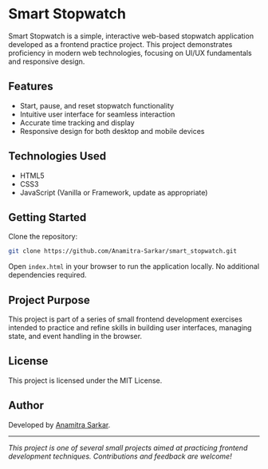 # Smart Stopwatch

Smart Stopwatch is a simple, interactive web-based stopwatch application developed as a frontend practice project. This project demonstrates proficiency in modern web technologies, focusing on UI/UX fundamentals and responsive design.

## Features

- Start, pause, and reset stopwatch functionality
- Intuitive user interface for seamless interaction
- Accurate time tracking and display
- Responsive design for both desktop and mobile devices

## Technologies Used

- HTML5
- CSS3
- JavaScript (Vanilla or Framework, update as appropriate)

## Getting Started

Clone the repository:

```bash
git clone https://github.com/Anamitra-Sarkar/smart_stopwatch.git
```

Open `index.html` in your browser to run the application locally. No additional dependencies required.

## Project Purpose

This project is part of a series of small frontend development exercises intended to practice and refine skills in building user interfaces, managing state, and event handling in the browser.

## License

This project is licensed under the MIT License.

## Author

Developed by [Anamitra Sarkar](https://github.com/Anamitra-Sarkar).

---

*This project is one of several small projects aimed at practicing frontend development techniques. Contributions and feedback are welcome!*
